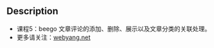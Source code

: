 ## Description
* 课程5：beego 文章评论的添加、删除、展示以及文章分类的关联处理。 
* 更多请关注：[webyang.net](http://www.webyang.net)
